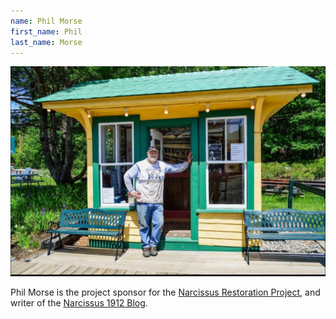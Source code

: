 ```yaml
---
name: Phil Morse
first_name: Phil
last_name: Morse
---
```


![Phil Morse Headshot](/assets/images/speakers/phil-morse2.jpg)

Phil Morse is the project sponsor for the [Narcissus Restoration Project](https://trolleymuseum.org/narcissus/), and writer of the [Narcissus 1912 Blog](https://narcissus1912.blogspot.com).

